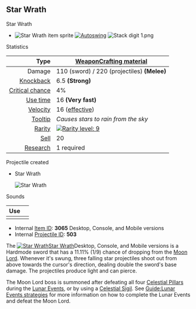 ## Star Wrath

Star Wrath

- ![Star Wrath item sprite](https://static.wikia.nocookie.net/terraria_gamepedia/images/8/83/Star_Wrath.png/revision/latest/scale-to-width-down/46?cb=20200516222455) [![Autoswing](https://static.wikia.nocookie.net/terraria_gamepedia/images/0/0b/Auto_icon.png/revision/latest/scale-to-width-down/18?cb=20150815160742)](https://terraria.fandom.com/wiki/Autoswing) ![Stack digit 1.png](https://static.wikia.nocookie.net/terraria_gamepedia/images/4/40/Stack_digit_1.png/revision/latest/scale-to-width-down/5?cb=20150814091733)

Statistics

|                                                         Type | [Weapon](https://terraria.fandom.com/wiki/Weapon)[Crafting material](https://terraria.fandom.com/wiki/Crafting_material) |
| -----------------------------------------------------------: | ------------------------------------------------------------ |
|                                                       Damage | 110 (sword) / 220 (projectiles) **(Melee)**                  |
|      [Knockback](https://terraria.fandom.com/wiki/Knockback) | 6.5 **(Strong)**                                             |
| [Critical chance](https://terraria.fandom.com/wiki/Critical_hit) | 4%                                                           |
|        [Use time](https://terraria.fandom.com/wiki/Use_time) | 16 **(Very fast)**                                           |
|        [Velocity](https://terraria.fandom.com/wiki/Velocity) | 16 ([effective](https://terraria.fandom.com/wiki/Velocity#extraUpdates)) |
|         [Tooltip](https://terraria.fandom.com/wiki/Tooltips) | *Causes stars to rain from the sky*                          |
|            [Rarity](https://terraria.fandom.com/wiki/Rarity) | [![Rarity level: 9](https://static.wikia.nocookie.net/terraria_gamepedia/images/c/c2/Rarity_color_9.png/revision/latest/scale-to-width-down/35?cb=20140827153409)](https://terraria.fandom.com/wiki/Rarity) |
|               [Sell](https://terraria.fandom.com/wiki/Value) | 20                                                           |
| [Research](https://terraria.fandom.com/wiki/Journey_mode#Research) | 1 required                                                   |

Projectile created

- Star Wrath

  ![Star Wrath](https://static.wikia.nocookie.net/terraria_gamepedia/images/f/f2/Star_Wrath_%28projectile%29.png/revision/latest/scale-to-width-down/90?cb=20200309082624)

Sounds

|  Use |      |
| ---: | ---- |
|      |      |

- Internal [Item ID](https://terraria.fandom.com/wiki/Item_IDs): **3065** Desktop, Console, and Mobile versions
- Internal [Projectile ID](https://terraria.fandom.com/wiki/Projectile_IDs): **503**

The [![Star Wrath](https://static.wikia.nocookie.net/terraria_gamepedia/images/8/83/Star_Wrath.png/revision/latest/scale-to-width-down/46?cb=20200516222455)](https://terraria.fandom.com/wiki/Star_Wrath)[Star Wrath](https://terraria.fandom.com/wiki/Star_Wrath)Desktop, Console, and Mobile versions is a Hardmode sword that has a 11.11% (1/9) chance of dropping from the [Moon Lord](https://terraria.fandom.com/wiki/Moon_Lord). Whenever it's swung, three falling star projectiles shoot out from above towards the cursor's direction, dealing double the sword's base damage. The projectiles produce light and can pierce.

The Moon Lord boss is summoned after defeating all four [Celestial Pillars](https://terraria.fandom.com/wiki/Celestial_Pillars) during the [Lunar Events](https://terraria.fandom.com/wiki/Lunar_Events), or by using a [Celestial Sigil](https://terraria.fandom.com/wiki/Celestial_Sigil). See [Guide:Lunar Events strategies](https://terraria.fandom.com/wiki/Guide:Lunar_Events_strategies) for more information on how to complete the Lunar Events and defeat the Moon Lord.

